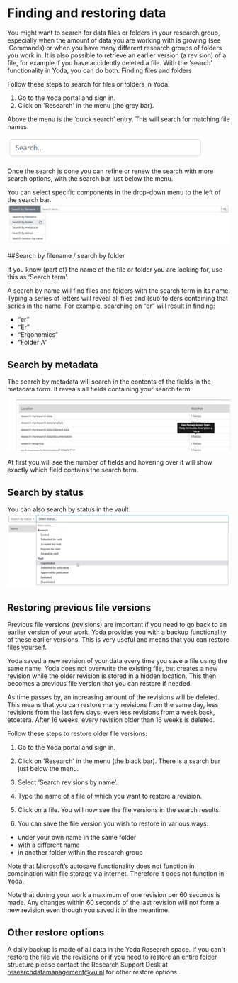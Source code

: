 # Finding and restoring data

You might want to search for data files or folders in your research group, especially when the amount of data you are working with is growing (see iCommands) or when you have many different research groups of folders you work in. It is also possible to retrieve an earlier version (a revision) of a file, for example if you have accidently deleted a file. With the ‘search’ functionality in Yoda, you can do both.
Finding files and folders

Follow these steps to search for files or folders in Yoda.

1) Go to the Yoda portal and sign in.
2) Click on 'Research' in the menu (the grey bar).

Above the menu is the ‘quick search’ entry. This will search for matching file names.

![](screenshots/fr-searchbar.png)

Once the search is done you can refine or renew the search with more search options, with the search bar just below the menu.

You can select specific components in the drop-down menu to the left of the search bar.
![](screenshots/fr-searchoptions.png)

##Search by filename / search by folder

If you know (part of) the name of the file or folder you are looking for, use this as ‘Search term’.

A search by name will find files and folders with the search term in its name. Typing a series of letters will reveal all files and (sub)folders containing that series in the name. For example, searching on “er” will result in finding:

- “er”
- “Er”
- “Ergonomics”
- “Folder A”

## Search by metadata

The search by metadata will search in the contents of the fields in the metadata form. It reveals all fields containing your search term.

![](screenshots/fr-searchmetadata.png)

At first you will see the number of fields and hovering over it will show exactly which field contains the search term.

## Search by status

You can also search by status in the vault.
![](screenshots/fr-searchstatus.png)

## Restoring previous file versions

Previous file versions (revisions) are important if you need to go back to an earlier version of your work. Yoda provides you with a backup functionality of these earlier versions. This is very useful and means that you can restore files yourself.

Yoda saved a new revision of your data every time you save a file using the same name. Yoda does not overwrite the existing file, but creates a new revision while the older revision is stored in a hidden location. This then becomes a previous file version that you can restore if needed.

As time passes by, an increasing amount of the revisions will be deleted. This means that you can restore many revisions from the same day, less revisions from the last few days, even less revisions from a week back, etcetera. After 16 weeks, every revision older than 16 weeks is deleted.

Follow these steps to restore older file versions:

1) Go to the Yoda portal and sign in.

2) Click on 'Research' in the menu (the black bar). There is a search bar just below the menu.

3) Select ‘Search revisions by name’.

4) Type the name of a file of which you want to restore a revision.

5) Click on a file. You will now see the file versions in the search results.

6) You can save the file version you wish to restore in various ways:
- under your own name in the same folder
- with a different name
- in another folder within the research group

Note that Microsoft’s autosave functionality does not function in combination with file storage via internet. Therefore it does not function in Yoda.

Note that during your work a maximum of one revision per 60 seconds is made. Any changes within 60 seconds of the last revision will not form a new revision even though you saved it in the meantime.

## Other restore options
A daily backup is made of all data in the Yoda Research space. 
If you can't restore the file via the revisions or if you need to restore an entire folder structure please contact
the Research Support Desk at researchdatamanagement@vu.nl for other restore options.  